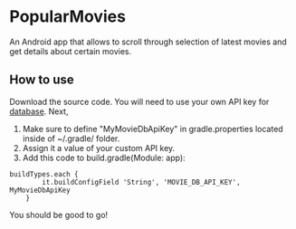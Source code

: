 # PopularMovies
An Android app that allows to scroll through selection of latest movies and get details about certain movies.

## How to use
Download the source code. You will need to use your own API key for [database](https://www.themoviedb.org).
Next,

1. Make sure to define "MyMovieDbApiKey" in gradle.properties located inside of ~/.gradle/ folder.
2. Assign it a value of your custom API key.  
3. Add this code to build.gradle(Module: app):
```
buildTypes.each {
        it.buildConfigField 'String', 'MOVIE_DB_API_KEY', MyMovieDbApiKey
    }
```

You should be good to go!
